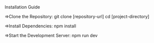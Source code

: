 Installation Guide

=>Clone the Repository:
git clone [repository-url]
cd [project-directory]


=>Install Dependencies:
npm install


=>Start the Development Server:
npm run dev
